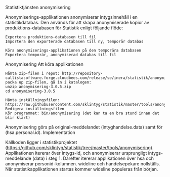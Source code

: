 Statistiktjänsten anonymisering

Anonymiserings-applikationen anonymiserar intygsinnehåll i en statistikdatabas. Den används för att skapa anonymiserade kopior av produktions-databasen för Statistik enligt följande flöde:

    Exportera produktions-databasen till fil
    Importera den exporterade databasen till ny, temporär databas

    Köra anonymiserings-applikationen på den temporära databasen
    Exportera temporär, anonymiserad databas till fil

Anonymisering
Att köra applikationen

    Hämta zip-filen i repot: http://repository-callistasoftware.forge.cloudbees.com/release/se/inera/statistik/anonymisering/3.0.5/
    packa up zip-filen, gå in i katalogen: 
    unzip anonymisering-3.0.5.zip
    cd anonymisering-3.0.5
    
    Hämta inställningsfilen: https://raw.githubusercontent.com/sklintyg/statistik/master/tools/anonymisering/dataSource.properties
    Redigera inställningsfilen
    Kör programmet: bin/anonymisering (det kan ta en bra stund innan det blir klart)

Anonymisering görs på original-meddelandet (intyghandelse.data) samt för (hsa.personal.id).
Implementation

Källkoden ligger i statistikprojektet (https://github.com/sklintyg/statistik/tree/master/tools/anonymisering). Applikationen itererar över intygs-id, och anonymiserar ursprungligt intygs-meddelande (data) i steg 1. Därefter itererar applikationen över hsa och anonymiserar personid-kolumnen.
wideline och handelsepekare nollställs. När statistikapplikationen startas kommer wideline populeras från början.

